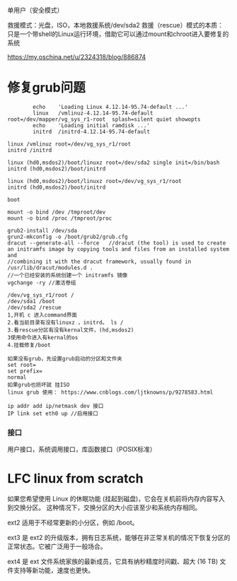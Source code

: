 #
单用户（安全模式）

救援模式：光盘，ISO，本地救援系统/dev/sda2
救援（rescue）模式的本质：
   只是一个带shell的Linux运行环境，借助它可以通过mount和chroot进入要修复的系统

https://my.oschina.net/u/2324318/blog/886874
# 修复grub问题
```
        echo    'Loading Linux 4.12.14-95.74-default ...'
        linux   /vmlinuz-4.12.14-95.74-default root=/dev/mapper/vg_sys_r1-root  splash=silent quiet showopts
        echo    'Loading initial ramdisk ...'
        initrd  /initrd-4.12.14-95.74-default

linux /vmlinuz root=/dev/vg_sys_r1/root
initrd /initrd

linux (hd0,msdos2)/boot/linuxz root=/dev/sda2 single init=/bin/bash
initrd (hd0,msdos2)/boot/initrd

linux (hd0,msdos2)/boot/linuxz root=/dev/vg_sys_r1/root
initrd (hd0,msdos2)/boot/initrd

boot

mount -o bind /dev /tmproot/dev
mount -o bind /proc /tmproot/proc

grub2-install /dev/sda
grun2-mkconfig -o /boot/grub2/grub.cfg
dracut --generate-all --force   //dracut (the tool) is used to create an initramfs image by copying tools and files from an installed system and 
//combining it with the dracut framework, usually found in /usr/lib/dracut/modules.d .
//一个已经安装的系统创建一个 initramfs 镜像
vgchange -ry //激活卷组

/dev/vg_sys_r1/root /
/dev/sda1 /boot
/dev/sda2 /rescue
1,开机 c 进入command界面
2.看当前目录有没有linuxz ，initrd。 ls /
3.看rescue分区有没有kernal文件，(hd,msdos2)
3使用命令进入有kernal的os
4.挂载修复/boot

如果没有grub，先设置grub启动的分区和文件夹
set root=
set prefix=
normal
如果grub也损坏就 挂ISO
linux grub 使用： https://www.cnblogs.com/ljtknowns/p/9278583.html

ip addr add ip/netmask dev 接口
IP link set eth0 up //启用接口
```



### 接口
用户接口，系统调用接口，库函数接口（POSIX标准）

# LFC linux from scratch
如果您希望使用 Linux 的休眠功能 (挂起到磁盘)，它会在关机前将内存内容写入到交换分区。
这种情况下，交换分区的大小应该至少和系统内存相同。

ext2
适用于不经常更新的小分区，例如 /boot。

ext3
是 ext2 的升级版本，拥有日志系统，能够在非正常关机的情况下恢复分区的正常状态。它被广泛用于一般场合。

ext4
是 ext 文件系统家族的最新成员，它具有纳秒精度时间戳、超大 (16 TB) 文件支持等新功能，速度也更快。
